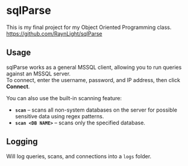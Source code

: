 # sqlParse
This is my final project for my Object Oriented Programming class.  
https://github.com/RaynLight/sqlParse

## Usage
sqlParse works as a general MSSQL client, allowing you to run queries against an MSSQL server.  
To connect, enter the username, password, and IP address, then click **Connect**.

You can also use the built-in scanning feature:
- **`scan`** – scans all non-system databases on the server for possible sensitive data using regex patterns.
- **`scan <DB NAME>`** – scans only the specified database.

## Logging
Will log queries, scans, and connections into a `logs` folder.
